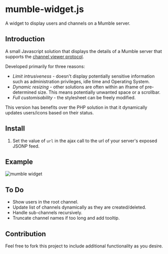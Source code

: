 mumble-widget.js
=============

A widget to display users and channels on a Mumble server.

Introduction
------------

A small Javascript solution that displays the details of a Mumble server that supports the [channel viewer protocol](http://mumble.sourceforge.net/Channel_Viewer_Protocol).

Developed primarily for three reasons:

* *Limit intrusiveness* - doesn't display potentially sensitive information such as administration privileges, idle time and Operating System.
* *Dynamic resizing* - other solutions are often within an iframe of pre-determined size. This means potentially unwanted space or a scrollbar.
* *Full customisability* - the stylesheet can be freely modified.

This version has benefits over the PHP solution in that it dynamically updates users/icons based on their status.

Install
-------

1. Set the value of `url` in the ajax call to the url of your server's exposed JSONP feed.

Example
------------
![mumble widget](https://www.ceva24.dev/public/images/mumble-widget.png "mumble-widget example screenshot")

To Do
------------

* Show users in the root channel.
* Update list of channels dynamically as they are created/deleted.
* Handle sub-channels recursively.
* Truncate channel names if too long and add tooltip.

Contribution
------------

Feel free to fork this project to include additional functionality as you desire.

